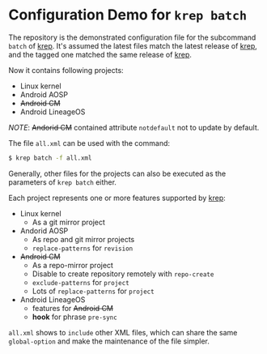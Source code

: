 Configuration Demo for `krep batch`
===================================

The repository is the demonstrated configuration file for the subcommand `batch`
of [krep]. It's assumed the latest files match the latest release of [krep], and
the tagged one matched the same release of [krep].

Now it contains following projects:

- Linux kernel
- Android AOSP
- ~~Android CM~~
- Android LineageOS

*NOTE*: ~~Andorid CM~~ contained attribute `notdefault` not to update by
default.

The file `all.xml` can be used with the command:

```sh
$ krep batch -f all.xml
```

Generally, other files for the projects can also be executed as the parameters
of `krep batch` either.

Each project represents one or more features supported by [krep]:

- Linux kernel
  - As a git mirror project
- Andorid AOSP
  - As repo and git mirror projects
  - `replace-patterns` for `revision`
- ~~Android CM~~
  - As a repo-mirror project
  - Disable to create repository remotely with `repo-create`
  - `exclude-patterns` for `project`
  - Lots of `replace-patterns` for `project`
- Android LineageOS
  - features for ~~Android CM~~
  - **hook** for phrase `pre-sync`

`all.xml` shows to `include` other XML files, which can share the same
`global-option` and make the maintenance of the file simpler.

[krep]: https://github.com/cadappl/krep

